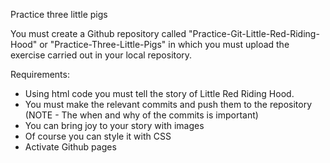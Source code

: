 Practice three little pigs

You must create a Github repository called "Practice-Git-Little-Red-Riding-Hood" or "Practice-Three-Little-Pigs" in which you must upload the exercise carried out in your local repository.

Requirements:
- Using html code you must tell the story of Little Red Riding Hood.
- You must make the relevant commits and push them to the repository (NOTE - The when and why of the commits is important)
- You can bring joy to your story with images
- Of course you can style it with CSS
- Activate Github pages